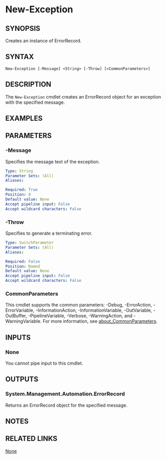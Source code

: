 ﻿---
external help file: PoshToolbox-help.xml
Module Name: PoshToolbox
online version: https://github.com/PoshAJ/PoshToolbox/blob/main/docs/New-Exception.md
schema: 2.0.0
---

# New-Exception

## SYNOPSIS

Creates an instance of ErrorRecord.

## SYNTAX

```
New-Exception [-Message] <String> [-Throw] [<CommonParameters>]
```

## DESCRIPTION

The `New-Exception` cmdlet creates an ErrorRecord object for an exception with the specified message.

## EXAMPLES

## PARAMETERS

### -Message

Specifies the message text of the exception.

```yaml
Type: String
Parameter Sets: (All)
Aliases:

Required: True
Position: 0
Default value: None
Accept pipeline input: False
Accept wildcard characters: False
```

### -Throw

Specifies to generate a terminating error.

```yaml
Type: SwitchParameter
Parameter Sets: (All)
Aliases:

Required: False
Position: Named
Default value: None
Accept pipeline input: False
Accept wildcard characters: False
```

### CommonParameters

This cmdlet supports the common parameters: -Debug, -ErrorAction, -ErrorVariable, -InformationAction, -InformationVariable, -OutVariable, -OutBuffer, -PipelineVariable, -Verbose, -WarningAction, and -WarningVariable. For more information, see [about_CommonParameters](http://go.microsoft.com/fwlink/?LinkID=113216).

## INPUTS

### None

You cannot pipe input to this cmdlet.

## OUTPUTS

### System.Management.Automation.ErrorRecord

Returns an ErrorRecord object for the specified message.

## NOTES

## RELATED LINKS

[None]()
